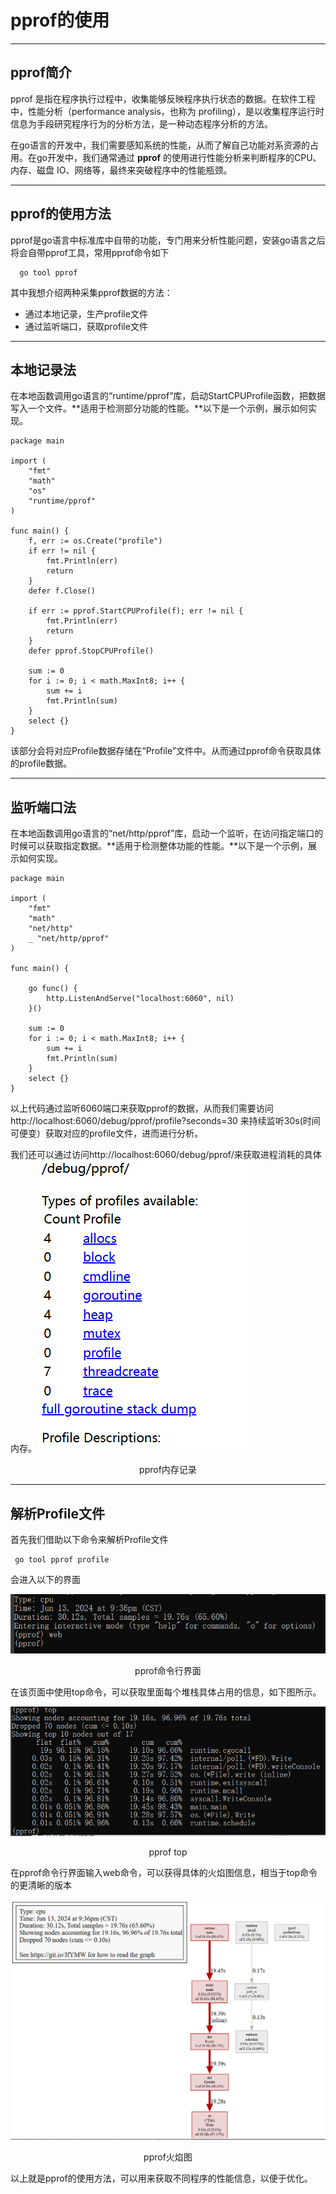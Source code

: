 # pprof的使用 #

----------
## pprof简介 ##
pprof 是指在程序执行过程中，收集能够反映程序执行状态的数据。在软件工程中，性能分析（performance analysis，也称为 profiling），是以收集程序运行时信息为手段研究程序行为的分析方法，是一种动态程序分析的方法。

在go语言的开发中，我们需要感知系统的性能，从而了解自己功能对系资源的占用。在go开发中，我们通常通过 **pprof** 的使用进行性能分析来判断程序的CPU、内存、磁盘 IO、网络等，最终来突破程序中的性能瓶颈。

----------
## pprof的使用方法 ##
pprof是go语言中标准库中自带的功能，专门用来分析性能问题，安装go语言之后将会自带pprof工具，常用pprof命令如下

      go tool pprof

其中我想介绍两种采集pprof数据的方法：

- 通过本地记录，生产profile文件
- 通过监听端口，获取profile文件


----------
## 本地记录法 ##
在本地函数调用go语言的“runtime/pprof”库，启动StartCPUProfile函数，把数据写入一个文件。**适用于检测部分功能的性能。**以下是一个示例，展示如何实现。



	package main
	
	import (
		"fmt"
		"math"
		"os"
		"runtime/pprof"
	)

    func main() {
	    f, err := os.Create("profile")
    	if err != nil {
    		fmt.Println(err)
	    	return
    	}
	    defer f.Close()

	    if err := pprof.StartCPUProfile(f); err != nil {
	    	fmt.Println(err)
		    return
	    }
    	defer pprof.StopCPUProfile()

		sum := 0
		for i := 0; i < math.MaxInt8; i++ {
			sum += i
			fmt.Println(sum)
		}
		select {}
	}


该部分会将对应Profile数据存储在“Profile”文件中。从而通过pprof命令获取具体的profile数据。

----------
## 监听端口法 ##
在本地函数调用go语言的“net/http/pprof”库，启动一个监听，在访问指定端口的时候可以获取指定数据。**适用于检测整体功能的性能。**以下是一个示例，展示如何实现。

	package main
	
	import (
		"fmt"
		"math"
		"net/http"
		_ "net/http/pprof"
	)
	
	func main() {
	
		go func() {
			http.ListenAndServe("localhost:6060", nil)
		}()
	
		sum := 0
		for i := 0; i < math.MaxInt8; i++ {
			sum += i
			fmt.Println(sum)
		}
		select {}
	}

以上代码通过监听6060端口来获取pprof的数据，从而我们需要访问http://localhost:6060/debug/pprof/profile?seconds=30 来持续监听30s(时间可便变）获取对应的profile文件，进而进行分析。

我们还可以通过访问http://localhost:6060/debug/pprof/来获取进程消耗的具体内存。
![Image text](pprof.png)

<p align="center">pprof内存记录</p>

----------
## 解析Profile文件 ##

首先我们借助以下命令来解析Profile文件

     go tool pprof profile

会进入以下的界面

![Image text](cmd.png)

<p align="center">pprof命令行界面</p>

在该页面中使用top命令，可以获取里面每个堆栈具体占用的信息，如下图所示。


![Image text](top.png)

<p align="center">pprof top</p>

在pprof命令行界面输入web命令，可以获得具体的火焰图信息，相当于top命令的更清晰的版本


![Image text](fire.png)

<p align="center">pprof火焰图</p>

以上就是pprof的使用方法，可以用来获取不同程序的性能信息，以便于优化。